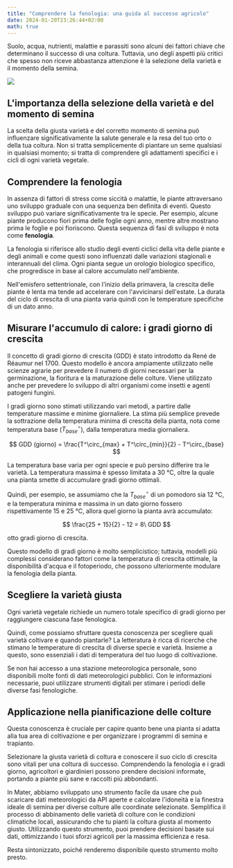 ```yaml
---
title: "Comprendere la fenologia: una guida al successo agricolo"
date: 2024-01-20T23:26:44+02:00
math: true
---
```


Suolo, acqua, nutrienti, malattie e parassiti sono alcuni dei fattori chiave che determinano il successo di una coltura. Tuttavia, uno degli aspetti più critici che spesso non riceve abbastanza attenzione è la selezione della varietà e il momento della semina.

![](/blog/understanding-phenology/phenology-ecosystem.png)

## L'importanza della selezione della varietà e del momento di semina

La scelta della giusta varietà e del corretto momento di semina può influenzare significativamente la salute generale e la resa del tuo orto o della tua coltura. Non si tratta semplicemente di piantare un seme qualsiasi in qualsiasi momento; si tratta di comprendere gli adattamenti specifici e i cicli di ogni varietà vegetale.

## Comprendere la fenologia

In assenza di fattori di stress come siccità o malattie, le piante attraversano uno sviluppo graduale con una sequenza ben definita di eventi. Questo sviluppo può variare significativamente tra le specie. Per esempio, alcune piante producono fiori prima delle foglie ogni anno, mentre altre mostrano prima le foglie e poi fioriscono. Questa sequenza di fasi di sviluppo è nota come **fenologia**.

La fenologia si riferisce allo studio degli eventi ciclici della vita delle piante e degli animali e come questi sono influenzati dalle variazioni stagionali e interannuali del clima. Ogni pianta segue un orologio biologico specifico, che progredisce in base al calore accumulato nell'ambiente.

Nell'emisfero settentrionale, con l'inizio della primavera, la crescita delle piante è lenta ma tende ad accelerare con l'avvicinarsi dell'estate. La durata del ciclo di crescita di una pianta varia quindi con le temperature specifiche di un dato anno.

## Misurare l'accumulo di calore: i gradi giorno di crescita

Il concetto di gradi giorno di crescita (GDD) è stato introdotto da René de Réaumur nel 1700. Questo modello è ancora ampiamente utilizzato nelle scienze agrarie per prevedere il numero di giorni necessari per la germinazione, la fioritura e la maturazione delle colture. Viene utilizzato anche per prevedere lo sviluppo di altri organismi come insetti e agenti patogeni fungini.

I gradi giorno sono stimati utilizzando vari metodi, a partire dalle temperature massime e minime giornaliere. La stima più semplice prevede la sottrazione della temperatura minima di crescita della pianta, nota come temperatura base ($T^\circ_{base}$), dalla temperatura media giornaliera.

$$ GDD (giorno) = \frac{T^\circ_{max} + T^\circ_{min}}{2} - T^\circ_{base} $$

La temperatura base varia per ogni specie e può persino differire tra le varietà. La temperatura massima è spesso limitata a 30 °C, oltre la quale una pianta smette di accumulare gradi giorno ottimali.

Quindi, per esempio, se assumiamo che la $T^\circ_{base}$ di un pomodoro sia 12 °C, e la temperatura minima e massima in un dato giorno fossero rispettivamente 15 e 25 °C, allora quel giorno la pianta avrà accumulato:

$$ \frac{25 + 15}{2} - 12 = 8\ GDD $$

otto gradi giorno di crescita.

Questo modello di gradi giorno è molto semplicistico; tuttavia, modelli più complessi considerano fattori come la temperatura di crescita ottimale, la disponibilità d'acqua e il fotoperiodo, che possono ulteriormente modulare la fenologia della pianta.

## Scegliere la varietà giusta

Ogni varietà vegetale richiede un numero totale specifico di gradi giorno per raggiungere ciascuna fase fenologica.

Quindi, come possiamo sfruttare questa conoscenza per scegliere quali varietà coltivare e quando piantarle? La letteratura è ricca di ricerche che stimano le temperature di crescita di diverse specie e varietà. Insieme a questo, sono essenziali i dati di temperatura del tuo luogo di coltivazione.

Se non hai accesso a una stazione meteorologica personale, sono disponibili molte fonti di dati meteorologici pubblici. Con le informazioni necessarie, puoi utilizzare strumenti digitali per stimare i periodi delle diverse fasi fenologiche.

## Applicazione nella pianificazione delle colture

Questa conoscenza è cruciale per capire quanto bene una pianta si adatta alla tua area di coltivazione e per organizzare i programmi di semina e trapianto.

Selezionare la giusta varietà di coltura e conoscere il suo ciclo di crescita sono vitali per una coltura di successo. Comprendendo la fenologia e i gradi giorno, agricoltori e giardinieri possono prendere decisioni informate, portando a piante più sane e raccolti più abbondanti.

In Mater, abbiamo sviluppato uno strumento facile da usare che può scaricare dati meteorologici da API aperte e calcolare l'idoneità e la finestra ideale di semina per diverse colture alle coordinate selezionate. Semplifica il processo di abbinamento delle varietà di colture con le condizioni climatiche locali, assicurando che tu pianti la coltura giusta al momento giusto. Utilizzando questo strumento, puoi prendere decisioni basate sui dati, ottimizzando i tuoi sforzi agricoli per la massima efficienza e resa.

Resta sintonizzato, poiché renderemo disponibile questo strumento molto presto.
